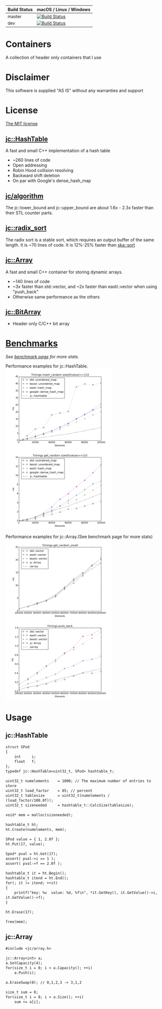 | Build Status | macOS / Linux / Windows   |
|--------------|---------------------------|
|master        | [![Build Status](https://github.com/jcash/containers/workflows/Build/badge.svg?branch=master)](https://github.com/JCash/containers/actions?query=branch%3Amaster) |
|dev           | [![Build Status](https://github.com/jcash/containers/workflows/Build/badge.svg?branch=dev)](https://github.com/JCash/containers/actions?query=branch%3Adev) |



# Containers

A collection of header only containers that I use

# Disclaimer

This software is supplied "AS IS" without any warranties and support

# License

[The MIT license](http://choosealicense.com/licenses/mit/)

## [jc::HashTable](src/jc/hashtable.h)

A fast and small C++ implementation of a hash table

* ~260 lines of code
* Open addressing
* Robin Hood collision resolving
* Backward shift deletion
* On par with Google's dense_hash_map

## [jc/algorithm](src/jc/algorithm.h)

The jc::lower_bound and jc::upper_bound are about 1.6x - 2.3x faster than their STL counter parts.

## [jc::radix_sort](src/jc/sort.h)

The radix sort is a stable sort, which requires an output buffer of the same length.
It is ~70 lines of code.
It is 12%-25% faster than [ska::sort](https://github.com/skarupke/ska_sort)

## [jc::Array](src/jc/array.h)

A fast and small C++ container for storing dynamic arrays.

* ~140 lines of code
* ~3x faster than std::vector, and ~2x faster than eastl::vector when using "push_back"
* Otherwise same performance as the others

## [jc::BitArray](src/jc/bitarray.h)

* Header only C/C++ bit array

# [Benchmarks](benchmarks/README.md)

*See [benchmark page](benchmarks/README.md) for more stats.*

Performance examples for jc::HashTable.
<br/>
<img src="./benchmarks/images/timings_insert_random_sizeof(value)==152.png" alt="Timings insert_random size=152" width="350">
<img src="./benchmarks/images/timings_get_random_sizeof(value)==152.png" alt="Timings get_random size=152" width="350">

Performance examples for jc::Array.(See benchmark page for more stats)
<br/>
<img src="./benchmarks/images/array/timings_get_random_small.png" alt="Timings get_random size=8" width="350">
<img src="./benchmarks/images/array/timings_push_back.png" alt="Timings push_back size=8" width="350">


# Usage

## jc::HashTable

    struct SPod
    {
        int     i;
        float   f;
    };
    typedef jc::HashTable<uint32_t, SPod> hashtable_t;
    
    uint32_t numelements    = 1000; // The maximum number of entries to store
    uint32_t load_factor    = 85; // percent
    uint32_t tablesize      = uint32_t(numelements / (load_factor/100.0f)); 
    uint32_t sizeneeded     = hashtable_t::CalcSize(tablesize);
    
    void* mem = malloc(sizeneeded);
    
    hashtable_t ht;
    ht.Create(numelements, mem);
    
    SPod value = { 1, 2.0f };
    ht.Put(17, value);
    
    Spod* pval = ht.Get(17);
    assert( pval->i == 1 );
    assert( pval->f == 2.0f );
    
    hashtable_t it = ht.Begin();
    hashtable_t itend = ht.End();
    for(; it != itend; ++it)
    {
        printf("key: %u  value: %d, %f\n", *it.GetKey(), it.GetValue()->i, it.GetValue()->f);
    }
    
    ht.Erase(17);
    
    free(mem);

    
## jc::Array

    #include <jc/array.h>

    jc::Array<int> a;
    a.SetCapacity(4);
    for(size_t i = 0; i < a.Capacity(); ++i)
        a.Push(i);
    
    a.EraseSwap(0); // 0,1,2,3 -> 3,1,2    
    
    size_t sum = 0;
    for(size_t i = 0; i < a.Size(); ++i)
        sum += a[i];

    